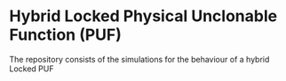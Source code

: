 # Hybrid Locked Physical Unclonable Function (PUF)
The repository consists of the simulations for the behaviour of a hybrid Locked PUF

